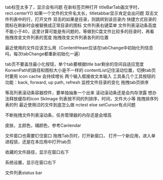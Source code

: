 tab标签太多了，显示会有问题
在新标签页种打开
titleBarTab画文字时，rect.centerY()
如果一个文件的文件名太长，titletabbar显示肯定会出问题
双击文件列表中的行，打开文件
双击的如果是目录，则跳转到该目录内
快捷方式目录的图标在刷新时会被替换成正常目录的图标
文件列表右键菜单
文件列表滚动条高度不能小于40，这里计算可能是有问题的，等做到C盘文件比较多的目录时，再看
拖拽改变文件列表的宽度
拖拽改变文件列表各列的位置

最近使用的文件应该怎么用（ContentHeaer应该在tabChange中初始化列信息吗，每次tabChange都重新初始化一遍）

tab页不要盖住最小化按钮，单个tab要根据title bar剩余的空间自适应宽度
KonwnPath的路径和图标大小是不一样的
contentList记住滚动位置，切换tab页时要用
icon cache 会持续增长
两个输入框接收文本输入
工具条几个工具按钮的功能：back, forward, up path, refresh
监控文件目录的变化
拖拽tab页排序

等高列表滚动条容器控件，要单独抽象一个出来
滚动滚动条还是会内存泄露
想办法释放缓存的icon SkImage
列表按不同的列排序，时间，文件大小等
拖拽排序列表的列
最近使用过的文件到底怎么做
nctest else setCursor有点问题

不断拖拽文件列表滚动条，任务管理器的内存还是会增高


皮肤，主颜色，辅颜色，参考Canlendar

文件窗口也需要钉住窗口
拖拽Tab页时，打开新窗口，
打开一个新应用，进入单进程锁，还是在本应用中打开tab页

收藏的文件路径，显示在窗口右下

系统设置，显示在窗口右下

文件列表status bar